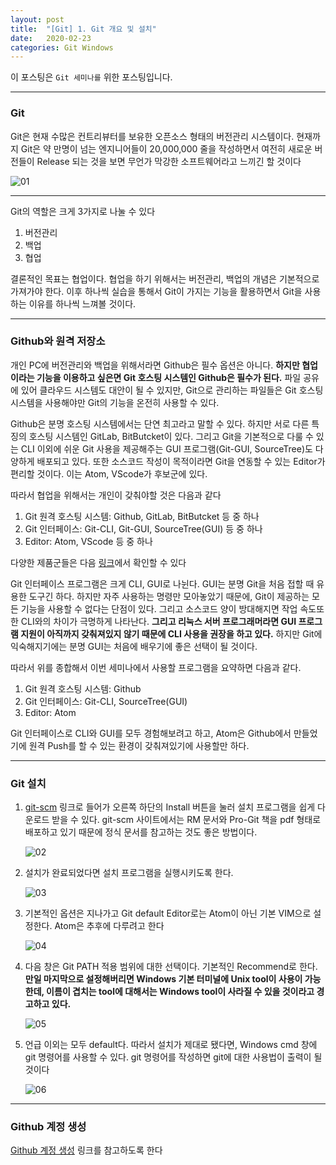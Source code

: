 ```yaml
---
layout: post
title:  "[Git] 1. Git 개요 및 설치"
date:   2020-02-23
categories: Git Windows
---
```


이 포스팅은 `Git 세미나를` 위한 포스팅입니다.

---
### Git

Git은 현재 수많은 컨트리뷰터를 보유한 오픈소스 형태의 버전관리 시스템이다. 현재까지 Git은 약 만명이 넘는 엔지니어들이 20,000,000 줄을 작성하면서 여전히 새로운 버전들이 Release 되는 것을 보면 무언가 막강한 소프트웨어라고 느끼긴 할 것이다

![01](https://drive.google.com/uc?id=17uG9PEmw8YVIropcCB2MgDYP8u8mbbdx)

---

Git의 역할은 크게 3가지로 나눌 수 있다
1. 버전관리
2. 백업
3. 협업

결론적인 목표는 협업이다. 협업을 하기 위해서는 버전관리, 백업의 개념은 기본적으로 가져가야 한다. 이후 하나씩 실습을 통해서 Git이 가지는 기능을 활용하면서 Git을 사용하는 이유를 하나씩 느껴볼 것이다.

---
### Github와 원격 저장소

개인 PC에 버전관리와 백업을 위해서라면 Github은 필수 옵션은 아니다. __하지만 협업이라는 기능을 이용하고 싶은면 Git 호스팅 시스템인 Github은 필수가 된다.__ 파일 공유에 있어 클라우드 시스템도 대안이 될 수 있지만, Git으로 관리하는 파일들은 Git 호스팅 시스템을 사용해야만 Git의 기능을 온전히 사용할 수 있다.

Github은 분명 호스팅 시스템에서는 단연 최고라고 말할 수 있다. 하지만 서로 다른 특징의 호스팅 시스템인 GitLab, BitButcket이 있다. 그리고 Git을 기본적으로 다룰 수 있는 CLI 이외에 쉬운 Git 사용을 제공해주는 GUI 프로그램(Git-GUI, SourceTree)도 다양하게 배포되고 있다. 또한 소스코드 작성이 목적이라면 Git을 연동할 수 있는 Editor가 편리할 것이다. 이는 Atom, VScode가 후보군에 있다.

따라서 협업을 위해서는 개인이 갖춰야할 것은 다음과 같다

1. Git 원격 호스팅 시스템: Github, GitLab, BitButcket 등 중 하나
2. Git 인터페이스: Git-CLI, Git-GUI, SourceTree(GUI) 등 중 하나
3. Editor: Atom, VScode 등 중 하나

다양한 제품군들은 다음 [링크](https://git-scm.com/downloads/guis)에서 확인할 수 있다

Git 인터페이스 프로그램은 크게 CLI, GUI로 나뉜다. GUI는 분명 Git을 처음 접할 때 유용한 도구긴 하다. 하지만 자주 사용하는 명령만 모아놓았기 때문에, Git이 제공하는 모든 기능을 사용할 수 없다는 단점이 있다. 그리고 소스코드 양이 방대해지면 작업 속도또한 CLI와의 차이가 극명하게 나타난다. __그리고 리눅스 서버 프로그래머라면 GUI 프로그램 지원이 아직까지 갖춰져있지 않기 때문에 CLI 사용을 권장을 하고 있다.__ 하지만 Git에 익숙해지기에는 분명 GUI는 처음에 배우기에 좋은 선택이 될 것이다.

따라서 위를 종합해서 이번 세미나에서 사용할 프로그램을 요약하면 다음과 같다.

1. Git 원격 호스팅 시스템: Github
2. Git 인터페이스: Git-CLI, SourceTree(GUI)
3. Editor: Atom

Git 인터페이스로 CLI와 GUI를 모두 경험해보려고 하고, Atom은 Github에서 만들었기에 원격 Push를 할 수 있는 환경이 갖춰져있기에 사용할만 하다.

---
### Git 설치

1. [git-scm](https://git-scm.com/doc) 링크로 들어가 오른쪽 하단의 Install 버튼을 눌러 설치 프로그램을 쉽게 다운로드 받을 수 있다. git-scm 사이트에서는 RM 문서와 Pro-Git 책을 pdf 형태로 배포하고 있기 때문에 정식 문서를 참고하는 것도 좋은 방법이다.


    ![02](https://drive.google.com/uc?id=1zxoOCRCw5ariyVvKY_qUiBx-kDj7RKFt)


2. 설치가 완료되었다면 설치 프로그램을 실행시키도록 한다.


    ![03](https://drive.google.com/uc?id=1HxBUrCodchOownTHAXecdl2BpCNSXjeA)


3. 기본적인 옵션은 지나가고 Git default Editor로는 Atom이 아닌 기본 VIM으로 설정한다. Atom은 추후에 다루려고 한다


    ![04](https://drive.google.com/uc?id=1YL1H9sBtTsqBTtOh0rpSWmcF7CSvexsG)


4. 다음 창은 Git PATH 적용 범위에 대한 선택이다. 기본적인 Recommend로 한다. __만일 마지막으로 설정해버리면 Windows 기본 터미널에 Unix tool이 사용이 가능한데, 이름이 겹치는 tool에 대해서는 Windows tool이 사라질 수 있을 것이라고 경고하고 있다.__


    ![05](https://drive.google.com/uc?id=1wXAMegjxYUt0NBZF52EJOXrszJAMhUQZ)


5. 언급 이외는 모두 default다. 따라서 설치가 제대로 됐다면, Windows cmd 창에 git 명령어를 사용할 수 있다. git 명령어를 작성하면 git에 대한 사용법이 출력이 될 것이다


    ![06](https://drive.google.com/uc?id=1_p0jWv0YXaOZkvl2nZfp_Q5cQmuZodtz)


---
### Github 계정 생성

[Github 계정 생성](https://gabii.tistory.com/entry/Git-Github-계정-생성하기) 링크를 참고하도록 한다
